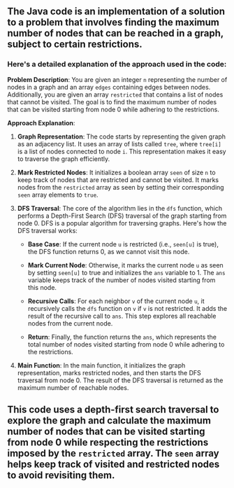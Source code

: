 ## The Java code is an implementation of a solution to a problem that involves finding the maximum number of nodes that can be reached in a graph, subject to certain restrictions. 

### Here's a detailed explanation of the approach used in the code:

**Problem Description**: You are given an integer `n` representing the number of nodes in a graph and an array `edges` containing edges between nodes. Additionally, you are given an array `restricted` that contains a list of nodes that cannot be visited. The goal is to find the maximum number of nodes that can be visited starting from node 0 while adhering to the restrictions.

**Approach Explanation**:

1. **Graph Representation**: The code starts by representing the given graph as an adjacency list. It uses an array of lists called `tree`, where `tree[i]` is a list of nodes connected to node `i`. This representation makes it easy to traverse the graph efficiently.

2. **Mark Restricted Nodes**: It initializes a boolean array `seen` of size `n` to keep track of nodes that are restricted and cannot be visited. It marks nodes from the `restricted` array as seen by setting their corresponding `seen` array elements to `true`.

3. **DFS Traversal**: The core of the algorithm lies in the `dfs` function, which performs a Depth-First Search (DFS) traversal of the graph starting from node 0. DFS is a popular algorithm for traversing graphs. Here's how the DFS traversal works:

   - **Base Case**: If the current node `u` is restricted (i.e., `seen[u]` is true), the DFS function returns 0, as we cannot visit this node.
   
   - **Mark Current Node**: Otherwise, it marks the current node `u` as seen by setting `seen[u]` to true and initializes the `ans` variable to 1. The `ans` variable keeps track of the number of nodes visited starting from this node.

   - **Recursive Calls**: For each neighbor `v` of the current node `u`, it recursively calls the `dfs` function on `v` if `v` is not restricted. It adds the result of the recursive call to `ans`. This step explores all reachable nodes from the current node.

   - **Return**: Finally, the function returns the `ans`, which represents the total number of nodes visited starting from node 0 while adhering to the restrictions.

4. **Main Function**: In the main function, it initializes the graph representation, marks restricted nodes, and then starts the DFS traversal from node 0. The result of the DFS traversal is returned as the maximum number of reachable nodes.

## This code uses a depth-first search traversal to explore the graph and calculate the maximum number of nodes that can be visited starting from node 0 while respecting the restrictions imposed by the `restricted` array. The `seen` array helps keep track of visited and restricted nodes to avoid revisiting them.
